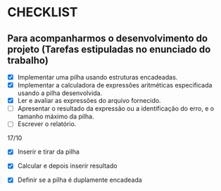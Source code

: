 # CHECKLIST
## Para acompanharmos o desenvolvimento do projeto (Tarefas estipuladas no enunciado do trabalho)

- [x] Implementar uma pilha usando estruturas encadeadas.
- [x] Implementar a calculadora de expressões aritméticas especificada usando a pilha desenvolvida.
- [x] Ler e avaliar as expressões do arquivo fornecido.
- [ ] Apresentar o resultado da expressão ou a identificação do erro, e o tamanho máximo da pilha.
- [ ] Escrever o relatório.

17/10

- [x] Inserir e tirar da pilha
- [x] Calcular e depois inserir resultado
- [x] Definir se a pilha é duplamente encadeada

 
